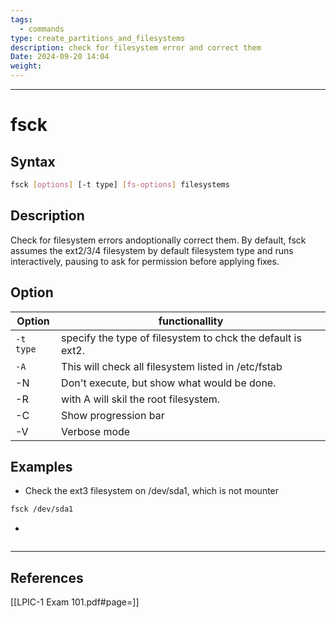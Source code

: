 ```yaml
---
tags:
  - commands
type: create_partitions_and_filesystems
description: check for filesystem error and correct them
Date: 2024-09-20 14:04
weight:
---
```


___
# fsck

## Syntax
```bash
fsck [options] [-t type] [fs-options] filesystems
```

## Description

Check for filesystem errors andoptionally correct them.
By default, fsck assumes the ext2/3/4 filesystem by default filesystem type and runs interactively, pausing to ask for permission before applying fixes.

## Option

| Option    | functionallity                                              |
| --------- | ----------------------------------------------------------- |
| `-t type` | specify the type of filesystem to chck the default is ext2. |
| `-A`      | This will check all filesystem listed in /etc/fstab         |
| -N        | Don't execute, but show what would be done.                 |
| -R        | with A will  skil the root filesystem.                      |
| -C        | Show progression bar                                        |
| -V        | Verbose mode                                                |


## Examples
- Check the ext3 filesystem on /dev/sda1, which is not mounter
```bash
fsck /dev/sda1
```
- 
```bash

```
___
## References
[[LPIC-1 Exam 101.pdf#page=]]